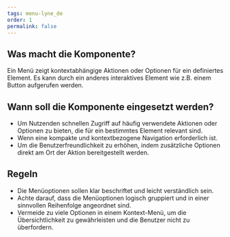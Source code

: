 ```yaml
---
tags: menu-lyne_de
order: 1
permalink: false
---
```


## Was macht die Komponente?
Ein Menü zeigt kontextabhängige Aktionen oder Optionen für ein definiertes Element. Es kann durch ein anderes interaktives Element wie z.B. einem Button aufgerufen werden. 

## Wann soll die Komponente eingesetzt werden?
* Um Nutzenden schnellen Zugriff auf häufig verwendete Aktionen oder Optionen zu bieten, die für ein bestimmtes Element relevant sind.
* Wenn eine kompakte und kontextbezogene Navigation erforderlich ist.
* Um die Benutzerfreundlichkeit zu erhöhen, indem zusätzliche Optionen direkt am Ort der Aktion bereitgestellt werden.

## Regeln
* Die Menüoptionen sollen klar beschriftet und leicht verständlich sein.
* Achte darauf, dass die Menüoptionen logisch gruppiert und in einer sinnvollen Reihenfolge angeordnet sind.
* Vermeide zu viele Optionen in einem Kontext-Menü, um die Übersichtlichkeit zu gewährleisten und die Benutzer nicht zu überfordern.
